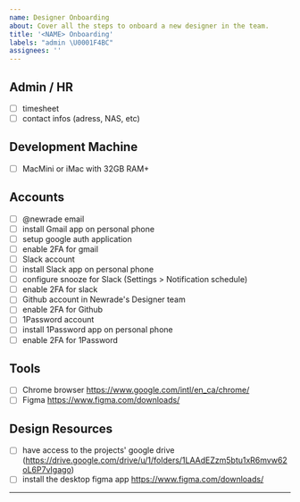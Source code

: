 ```yaml
---
name: Designer Onboarding
about: Cover all the steps to onboard a new designer in the team.
title: '<NAME> Onboarding'
labels: "admin \U0001F4BC"
assignees: ''
---
```


## Admin / HR

- [ ] timesheet
- [ ] contact infos (adress, NAS, etc)

## Development Machine

- [ ] MacMini or iMac with 32GB RAM+

## Accounts

- [ ] @newrade email
- [ ] install Gmail app on personal phone
- [ ] setup google auth application
- [ ] enable 2FA for gmail
- [ ] Slack account
- [ ] install Slack app on personal phone
- [ ] configure snooze for Slack (Settings > Notification schedule)
- [ ] enable 2FA for slack
- [ ] Github account in Newrade's Designer team
- [ ] enable 2FA for Github
- [ ] 1Password account
- [ ] install 1Password app on personal phone
- [ ] enable 2FA for 1Password

## Tools

- [ ] Chrome browser https://www.google.com/intl/en_ca/chrome/
- [ ] Figma https://www.figma.com/downloads/

## Design Resources

- [ ] have access to the projects' google drive (https://drive.google.com/drive/u/1/folders/1LAAdEZzm5btu1xR6mvw62oL6P7vIgago)
- [ ] install the desktop figma app https://www.figma.com/downloads/

---
